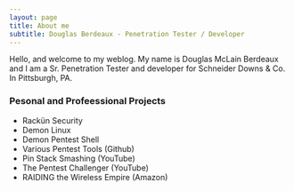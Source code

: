 ```yaml
---
layout: page
title: About me
subtitle: Douglas Berdeaux - Penetration Tester / Developer
---
```

Hello, and welcome to my weblog. My name is Douglas McLain Berdeaux and I am a Sr. Penetration Tester and developer for Schneider Downs & Co. In Pittsburgh, PA. 
### Pesonal and Profeessional Projects 
- Rackün Security
- Demon Linux
- Demon Pentest Shell
- Various Pentest Tools (Github)
- Pin Stack Smashing (YouTube)
- The Pentest Challenger (YouTube)
- RAIDING the Wireless Empire (Amazon)

